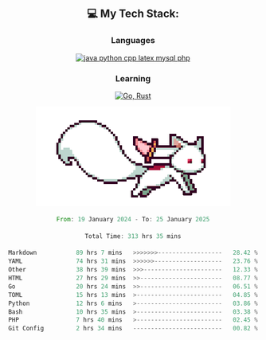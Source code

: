 
<div align="center">
<br>

## 💻 My Tech Stack:

### Languages

[![java python cpp latex mysql php](https://skillicons.dev/icons?i=java,python,cpp,latex,mysql,php)](https://skillicons.dev)

### Learning

[![Go, Rust](https://skillicons.dev/icons?i=go,rust)](https://skillicons.dev)

<center>

<img src="kyubey.gif" alt="Alt-Text" title="" >

</center>


<!--START_SECTION:waka-->

```rust
From: 19 January 2024 - To: 25 January 2025

Total Time: 313 hrs 35 mins

Markdown           89 hrs 7 mins   >>>>>>>------------------   28.42 %
YAML               74 hrs 31 mins  >>>>>>-------------------   23.76 %
Other              38 hrs 39 mins  >>>----------------------   12.33 %
HTML               27 hrs 29 mins  >>-----------------------   08.77 %
Go                 20 hrs 24 mins  >>-----------------------   06.51 %
TOML               15 hrs 13 mins  >------------------------   04.85 %
Python             12 hrs 6 mins   >------------------------   03.86 %
Bash               10 hrs 35 mins  >------------------------   03.38 %
PHP                7 hrs 40 mins   >------------------------   02.45 %
Git Config         2 hrs 34 mins   -------------------------   00.82 %
```

<!--END_SECTION:waka-->
